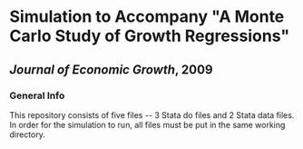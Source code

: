 # Simulation to Accompany "A Monte Carlo Study of Growth Regressions"
## *Journal of Economic Growth*, 2009

### General Info

This repository consists of five files -- 3 Stata do files and 2 Stata data files.  In order for the simulation to run, all files must be put in the same working directory.

